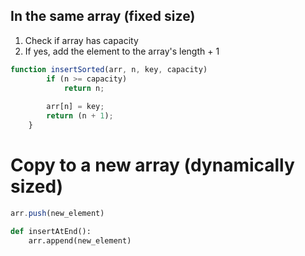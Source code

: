 


## In the same array (fixed size)

1. Check if array has capacity
2. If yes, add the element to the array's length + 1
```js
function insertSorted(arr, n, key, capacity)
        if (n >= capacity)
            return n;
      
        arr[n] = key;
        return (n + 1);
    }
```

# Copy to a new array (dynamically sized)

```js
arr.push(new_element)
```

```python
def insertAtEnd():
    arr.append(new_element)
```